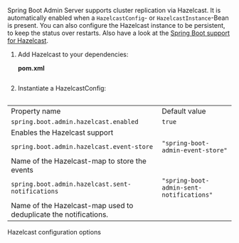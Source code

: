 Spring Boot Admin Server supports cluster replication via Hazelcast. It is automatically enabled when a `HazelcastConfig`- or `HazelcastInstance`-Bean is present. You can also configure the Hazelcast instance to be persistent, to keep the status over restarts. Also have a look at the [Spring Boot support for Hazelcast](http://docs.spring.io/spring-boot/docs/current-SNAPSHOT/reference/htmlsingle/#boot-features-hazelcast/).

1.  Add Hazelcast to your dependencies:

    <div class="formalpara-title">

    **pom.xml**

    </div>

    ``` xml
    ```

2.  Instantiate a HazelcastConfig:

    ``` java
    ```

|                                                                  |                                          |
|------------------------------------------------------------------|------------------------------------------|
| Property name                                                    | Default value                            |
| `spring.boot.admin.hazelcast.enabled`                            | `true`                                   |
| Enables the Hazelcast support                                    |                                          |
| `spring.boot.admin.hazelcast.event-store`                        | `"spring-boot-admin-event-store"`        |
| Name of the Hazelcast-map to store the events                    |                                          |
| `spring.boot.admin.hazelcast.sent-notifications`                 | `"spring-boot-admin-sent-notifications"` |
| Name of the Hazelcast-map used to deduplicate the notifications. |                                          |

Hazelcast configuration options
